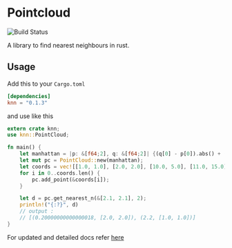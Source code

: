 # Pointcloud

![Build Status](https://github.com/abhicnv007/pointcloud/workflows/Test/badge.svg)

A library to find nearest neighbours in rust.

## Usage

Add this to your `Cargo.toml`

```toml
[dependencies]
knn = "0.1.3"
```

and use like this

```rust
extern crate knn;
use knn::PointCloud;

fn main() {
    let manhattan = |p: &[f64;2], q: &[f64;2]| {(q[0] - p[0]).abs() + (q[1] - p[1]).abs()};
    let mut pc = PointCloud::new(manhattan);
    let coords = vec![[1.0, 1.0], [2.0, 2.0], [10.0, 5.0], [11.0, 15.0]];
    for i in 0..coords.len() {
        pc.add_point(&coords[i]);
    }

    let d = pc.get_nearest_n(&[2.1, 2.1], 2);
    println!("{:?}", d)
    // output :
    // [(0.20000000000000018, [2.0, 2.0]), (2.2, [1.0, 1.0])]
}
```

For updated and detailed docs refer [here](https://docs.rs/knn/)

